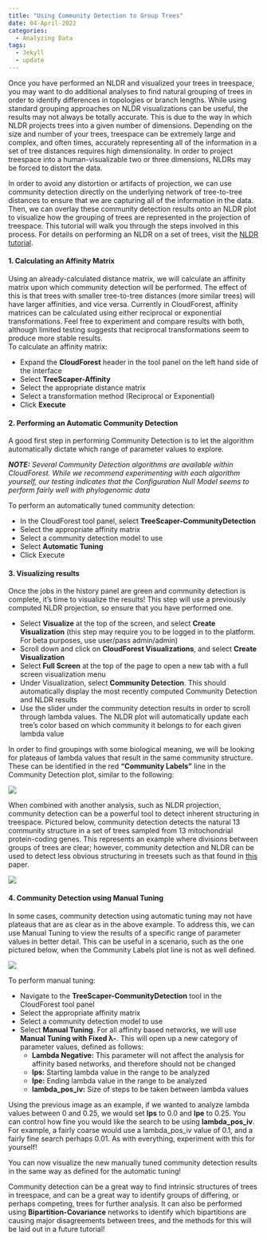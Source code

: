 ```yaml
---
title: "Using Community Detection to Group Trees"
date: 04-April-2022
categories:
  - Analyzing Data
tags:
  - Jekyll
  - update
---
```


Once you have performed an NLDR and visualized your trees in treespace, you may want to do additional analyses to find natural grouping of trees in order to identify differences in topologies or branch lengths. While using standard grouping approaches on NLDR visualizations can be useful, the results may not always be totally accurate. This is due to the way in which NLDR projects trees into a given number of dimensions. Depending on the size and number of your trees, treespace can be extremely large and complex, and often times, accurately representing all of the information in a set of tree distances requires high dimensionality. In order to project treespace into a human-visualizable two or three dimensions, NLDRs may be forced to distort the data.  
  
In order to avoid any distortion or artifacts of projection, we can use community detection directly on the underlying network of tree-to-tree distances to ensure that we are capturing all of the information in the data. Then, we can overlay these community detection results onto an NLDR plot to visualize how the grouping of trees are represented in the projection of treespace. This tutorial will walk you through the steps involved in this process. For details on performing an NLDR on a set of trees, visit the [NLDR tutorial](https://treescaper.github.io/analyzing%20data/NLDR-tutorial/).  
  
#### 1. Calculating an Affinity Matrix  
Using an already-calculated distance matrix, we will calculate an affinity matrix upon which community detection will be performed. The effect of this is that trees with smaller tree-to-tree distances (more similar trees) will have larger affinities, and vice versa. Currently in CloudForest, affinity matrices can be calculated using either reciprocal or exponential transformations. Feel free to experiment and compare results with both, although limited testing suggests that reciprocal transformations seem to produce more stable results.  
To calculate an affinity matrix:  
- Expand the **CloudForest** header in the tool panel on the left hand side of the interface  
- Select **TreeScaper-Affinity**  
- Select the appropriate distance matrix  
- Select a transformation method (Reciprocal or Exponential)  
- Click **Execute**  
  
#### 2. Performing an Automatic Community Detection  
A good first step in performing Community Detection is to let the algorithm automatically dictate which range of parameter values to explore.  
  
***NOTE:*** *Several Community Detection algorithms are available within CloudForest. While we recommend experimenting with each algorithm yourself, our testing indicates that the Configuration Null Model seems to perform fairly well with phylogenomic data*  
  
To perform an automatically tuned community detection:  
  
- In the CloudForest tool panel, select **TreeScaper-CommunityDetection**  
- Select the appropriate affinity matrix  
- Select a community detection model to use 
- Select **Automatic Tuning**  
- Click Execute  
  
#### 3. Visualizing results  
Once the jobs in the history panel are green and community detection is complete, it’s time to visualize the results! This step will use a previously computed NLDR projection, so ensure that you have performed one.  
- Select **Visualize** at the top of the screen, and select **Create Visualization** (this step may require you to be logged in to the platform. For beta purposes, use user/pass admin/admin)  
- Scroll down and click on **CloudForest Visualizations**, and select **Create Visualization**  
- Select **Full Screen** at the top of the page to open a new tab with a full screen visualization menu  
- Under Visualization, select **Community Detection**. This should automatically display the most recently computed Community Detection and NLDR results  
- Use the slider under the community detection results in order to scroll through lambda values. The NLDR plot will automatically update each tree’s color based on which community it belongs to for each given lambda value  
  
In order to find groupings with some biological meaning, we will be looking for plateaus of lambda values that result in the same community structure. These can be identified in the red **“Community Labels”** line in the Community Detection plot, similar to the following:

<img src="https://i.imgur.com/oOAeyxw.png"/>
  
When combined with another analysis, such as NLDR projection, community detection can be a powerful tool to detect inherent structuring in treespace. Pictured below, community detection detects the natural 13 community structure in a set of trees sampled from 13 mitochondrial protein-coding genes. This represents an example where divisions between groups of trees are clear; however, community detection and NLDR can be used to detect less obvious structuring in treesets such as that found in [this](https://dl.acm.org/doi/abs/10.1145/3437359.3465605) paper.  
  
<img src="https://i.imgur.com/2lE5G1W.png"/>  
  
#### 4. Community Detection using Manual Tuning  
In some cases, community detection using automatic tuning may not have plateaus that are as clear as in the above example. To address this, we can use Manual Tuning to view the results of a specific range of parameter values in better detail. This can be useful in a scenario, such as the one pictured below, when the Community Labels plot line is not as well defined.

<img src="https://i.imgur.com/0ogIFd5.png"/>

To perform manual tuning:  
- Navigate to the **TreeScaper-CommunityDetection** tool in the CloudForest tool panel  
- Select the appropriate affinity matrix  
- Select a community detection model to use  
- Select **Manual Tuning**. For all affinity based networks, we will use **Manual Tuning with Fixed λ-**. This will open up a new category of parameter values, defined as follows:  
    - **Lambda Negative:** This parameter will not affect the analysis for affinity based networks, and therefore should not be changed  
    - **lps:** Starting lambda value in the range to be analyzed  
    - **lpe:** Ending lambda value in the range to be analyzed  
    - **lambda_pos_iv:** Size of steps to be taken between lambda values  
  
Using the previous image as an example, if we wanted to analyze lambda values between 0 and 0.25, we would set **lps** to 0.0 and **lpe** to 0.25. You can control how fine you would like the search to be using **lambda_pos_iv**. For example, a fairly coarse would use a lambda_pos_iv value of 0.1, and a fairly fine search perhaps 0.01. As with everything, experiment with this for yourself!  
  
You can now visualize the new manually tuned community detection results in the same way as defined for the automatic tuning!  
  
Community detection can be a great way to find intrinsic structures of trees in treespace, and can be a great way to identify groups of differing, or perhaps competing, trees for further analysis. It can also be performed using **Bipartition-Covariance** networks to identify which bipartitions are causing major disagreements between trees, and the methods for this will be laid out in a future tutorial!
